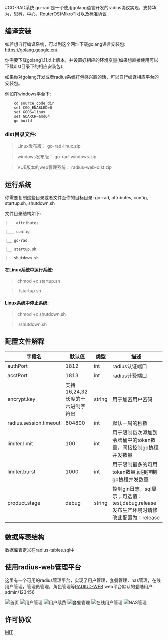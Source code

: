 #GO-RAD系统
go-rad 是一个使用golang语言开发的radius协议实现，支持华为，思科，中心，RouterOS(MikroTik)以及标准协议
## 编译安装

如若想自行编译系统，可以到这个网址下载golang语言安装包: https://golang.google.cn/.

你需要下载golang1.11以上版本，并设置好相应的环境变量(如果想直接使用可以下载dist目录下的相应安装包).

如果你对golang开发或者radius系统打包感兴趣的话，可以自行编译相应平台的安装包。

例如在windows平台下:
```  
    cd source_code_dir
    set CGO_ENABLED=0
    set GOOS=linux
    set GOARCH=amd64 
    go build
```

### dist目录文件:

> Linux发布版：
go-rad-linux.zip

> windows发布版：
go-rad-windows.zip

> VUE版本的web管理系统：
radius-web-dist.zip

## 运行系统

你需要复制这些目录或者文件至你的目标目录: go-rad, attributes, config, startup.sh, shutdown.sh

文件目录结构如下:

    |___ attributes
  
    |___ config
  
    |__ go-rad
    
    |__ startup.sh
    
    |__ shutdown.sh

#### 在Linux系统中运行系统: 

> chmod +x startup.sh

> ./startup.sh

#### Linux系统中停止系统:

> chmod +x shutdown.sh

> ./shutdown.sh

## 配置文件解释

| 字段名 | 默认值 | 类型 | 描述 |
| ------| ------ | ------ | ----- |
| authPort | 1812 | int |  radius认证端口  |
| acctPort | 1813 | int |  radius计费端口  |
| encrypt.key | 支持16,24,32长度的十六进制字符串 | string |  用于加密用户密码  |
| radius.session.timeout | 604800 | int | 默认一周的秒数  |
| limiter.limit | 100 | int | 用于限制每次添加到令牌桶中的token数量，间接控制go协程并发数量 |
| limiter.burst | 1000 | int | 用于限制最多的可用token数量,间接控制go协程并发数量  |
| product.stage | debug | string | 控制gin日志，sql显示；可选值：test,debug,release 发布生产环境时请修改此配置为：release  |

## 数据库表结构
数据库表定义在radius-tables.sql中

## 使用radius-web管理平台
这里有一个可用的radius管理平台，实现了用户管理，套餐管理，nas管理，在线用户管理，管理员管理，角色管理等[RADIUD-WEB](https://github.com/cometowell/radius-web.git)
web平台默认的登陆用户: admin/123456

![首页](https://github.com/cometowell/go-rad/raw/master/document/index.png)
![用户管理](https://github.com/cometowell/go-rad/raw/master/document/user.png)
![用户续费](https://github.com/cometowell/go-rad/raw/master/document/continue.png)
![套餐管理](https://github.com/cometowell/go-rad/raw/master/document/product.png)
![在线用户管理](https://github.com/cometowell/go-rad/raw/master/document/online.png)
![NAS管理](https://github.com/cometowell/go-rad/raw/master/document/nas.png)


## 许可协议
[MIT](https://mit-license.org/)